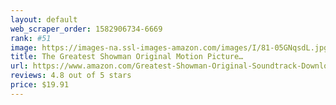 ```yaml
---
layout: default 
﻿web_scraper_order: 1582906734-6669
rank: #51
image: https://images-na.ssl-images-amazon.com/images/I/81-05GNqsdL.jpg
title: The Greatest Showman Original Motion Picture…
url: https://www.amazon.com/Greatest-Showman-Original-Soundtrack-Download/dp/B0779JHWSK/ref=zg_mw_music_51?_encoding=UTF8&psc=1&refRID=X8V12YXMQG7N6EH1X8Q3
reviews: 4.8 out of 5 stars
price: $19.91 
---
```


